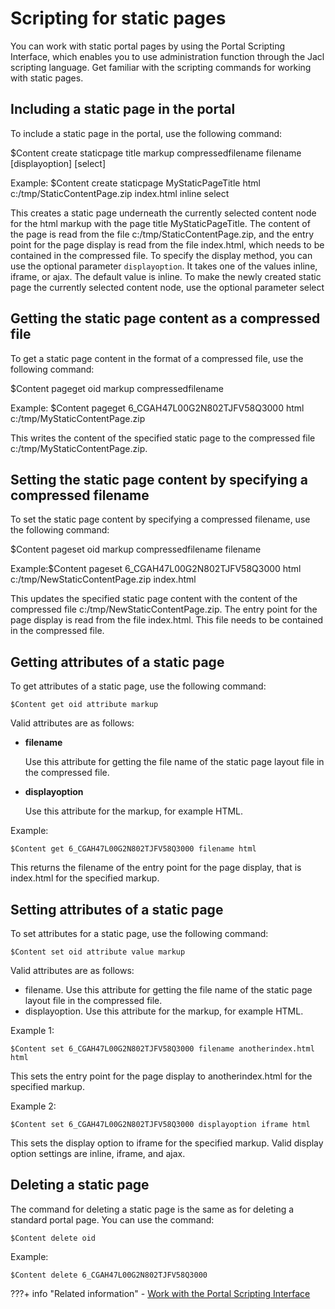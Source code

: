 # Scripting for static pages

You can work with static portal pages by using the Portal Scripting Interface, which enables you to use administration function through the Jacl scripting language. Get familiar with the scripting commands for working with static pages.

## Including a static page in the portal

To include a static page in the portal, use the following command:

$Content create staticpage title markup compressedfilename filename \[displayoption\] \[select\]

Example: $Content create staticpage MyStaticPageTitle html c:/tmp/StaticContentPage.zip index.html inline select

This creates a static page underneath the currently selected content node for the html markup with the page title MyStaticPageTitle. The content of the page is read from the file c:/tmp/StaticContentPage.zip, and the entry point for the page display is read from the file index.html, which needs to be contained in the compressed file. To specify the display method, you can use the optional parameter `displayoption`. It takes one of the values inline, iframe, or ajax. The default value is inline. To make the newly created static page the currently selected content node, use the optional parameter select

## Getting the static page content as a compressed file

To get a static page content in the format of a compressed file, use the following command:

$Content pageget oid markup compressedfilename

Example: $Content pageget 6\_CGAH47L00G2N802TJFV58Q3000 html c:/tmp/MyStaticContentPage.zip

This writes the content of the specified static page to the compressed file c:/tmp/MyStaticContentPage.zip.

## Setting the static page content by specifying a compressed filename

To set the static page content by specifying a compressed filename, use the following command:

$Content pageset oid markup compressedfilename filename

Example:$Content pageset 6\_CGAH47L00G2N802TJFV58Q3000 html c:/tmp/NewStaticContentPage.zip index.html

This updates the specified static page content with the content of the compressed file c:/tmp/NewStaticContentPage.zip. The entry point for the page display is read from the file index.html. This file needs to be contained in the compressed file.

## Getting attributes of a static page

To get attributes of a static page, use the following command:

```
$Content get oid attribute markup
```

Valid attributes are as follows:

-   **filename**

    Use this attribute for getting the file name of the static page layout file in the compressed file.

-   **displayoption**

    Use this attribute for the markup, for example HTML.


Example:

```
$Content get 6_CGAH47L00G2N802TJFV58Q3000 filename html
```

This returns the filename of the entry point for the page display, that is index.html for the specified markup.

## Setting attributes of a static page

To set attributes for a static page, use the following command:

```
$Content set oid attribute value markup
```

Valid attributes are as follows:

-   filename. Use this attribute for getting the file name of the static page layout file in the compressed file.
-   displayoption. Use this attribute for the markup, for example HTML.

Example 1:

```
$Content set 6_CGAH47L00G2N802TJFV58Q3000 filename anotherindex.html html
```

This sets the entry point for the page display to anotherindex.html for the specified markup.

Example 2:

```
$Content set 6_CGAH47L00G2N802TJFV58Q3000 displayoption iframe html
```

This sets the display option to iframe for the specified markup. Valid display option settings are inline, iframe, and ajax.

## Deleting a static page

The command for deleting a static page is the same as for deleting a standard portal page. You can use the command:

```
$Content delete oid
```

Example:

```
$Content delete 6_CGAH47L00G2N802TJFV58Q3000
```


???+ info "Related information"
    -   [Work with the Portal Scripting Interface](../../../../../extend_dx/development_tools/portal_admin_tools/portal_scripting_interface/adpsitsk.md)

